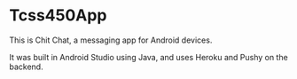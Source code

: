 # Tcss450App
This is Chit Chat, a messaging app for Android devices.

It was built in Android Studio using Java, and uses Heroku and Pushy on the backend.
